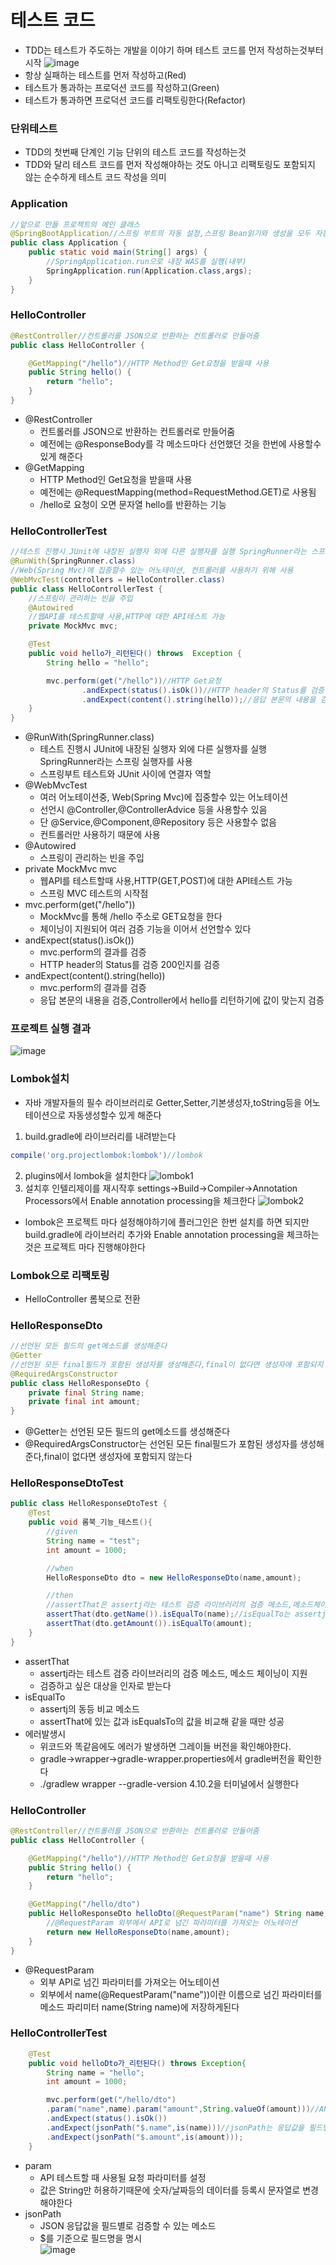 # 테스트 코드
+ TDD는 테스트가 주도하는 개발을 이야기 하며 테스트 코드를 먼저 작성하는것부터 시작
![image](https://user-images.githubusercontent.com/76415175/123739782-2f238e80-d8e2-11eb-9be2-09e5883e02b2.png)
+ 항상 실패하는 테스트를 먼저 작성하고(Red)
+ 테스트가 통과하는 프로덕션 코드를 작성하고(Green)
+ 테스트가 통과하면 프로덕션 코드를 리팩토링한다(Refactor)

### 단위테스트
+ TDD의 첫번째 단계인 기능 단위의 테스트 코드를 작성하는것
+ TDD와 달리 테스트 코드를 먼저 작성해야하는 것도 아니고 리팩토링도 포함되지 않는 순수하게 테스트 코드 작성을 의미

### Application
```java
//앞으로 만들 프로젝트의 메인 클래스
@SpringBootApplication//스프링 부트의 자동 설정,스프링 Bean읽기와 생성을 모두 자동을 설정
public class Application {
    public static void main(String[] args) {
        //SpringApplication.run으로 내장 WAS를 실행(내부)
        SpringApplication.run(Application.class,args);
    }
}
```
### HelloController
```java
@RestController//컨트롤러를 JSON으로 반환하는 컨트롤러로 만들어줌
public class HelloController {

    @GetMapping("/hello")//HTTP Method인 Get요청을 받을때 사용
    public String hello() {
        return "hello";
    }
}
```
+ @RestController
    + 컨트롤러를 JSON으로 반환하는 컨트롤러로 만들어줌
    + 예전에는 @ResponseBody를 각 메소드마다 선언했던 것을 한번에 사용할수 있게 해준다
+ @GetMapping
    + HTTP Method인 Get요청을 받을때 사용
    + 예전에는 @RequestMapping(method=RequestMethod.GET)로 사용됨
    + /hello로 요청이 오면 문자열 hello를 반환하는 기능

### HelloControllerTest
```java
//테스트 진행시 JUnit에 내장된 실행자 외에 다른 실행자를 실행 SpringRunner라는 스프링 실행자를 사용
@RunWith(SpringRunner.class)
//Web(Spring Mvc)에 집중할수 있는 어노테이션, 컨트롤러를 사용하기 위해 사용
@WebMvcTest(controllers = HelloController.class)
public class HelloControllerTest {
    //스프링이 관리하는 빈을 주입
    @Autowired
    //웹API를 테스트할때 사용,HTTP에 대한 API테스트 가능
    private MockMvc mvc;

    @Test
    public void hello가_리턴된다() throws  Exception {
        String hello = "hello";

        mvc.perform(get("/hello"))//HTTP Get요청
                .andExpect(status().isOk())//HTTP header의 Status를 검증 200인지를 검증
                .andExpect(content().string(hello));//응답 본문의 내용을 검증,Controller에서 hello를 리턴하기에 값이 맞는지 검증
    }
}
```
+ @RunWith(SpringRunner.class)
    + 테스트 진행시 JUnit에 내장된 실행자 외에 다른 실행자를 실행 SpringRunner라는 스프링 실행자를 사용
    + 스프링부트 테스트와 JUnit 사이에 연결자 역할
+ @WebMvcTest
    + 여러 어노테이션중, Web(Spring Mvc)에 집중할수 있는 어노테이션
    + 선언시 @Controller,@ControllerAdvice 등을 사용할수 있음
    + 단 @Service,@Component,@Repository 등은 사용할수 없음
    + 컨트롤러만 사용하기 때문에 사용
+ @Autowired
    + 스프링이 관리하는 빈을 주입
+ private MockMvc mvc
    + 웹API를 테스트할때 사용,HTTP(GET,POST)에 대한 API테스트 가능
    + 스프링 MVC 테스트의 시작점
+ mvc.perform(get("/hello"))
    + MockMvc를 통해 /hello 주소로 GET요청을 한다
    + 체이닝이 지원되어 여러 검증 기능을 이어서 선언할수 있다
+ andExpect(status().isOk())
    + mvc.perform의 결과를 검증
    + HTTP header의 Status를 검증 200인지를 검증
+ andExpect(content().string(hello))
    + mvc.perform의 결과를 검증
    + 응답 본문의 내용을 검증,Controller에서 hello를 리턴하기에 값이 맞는지 검증
### 프로젝트 실행 결과
![image](https://user-images.githubusercontent.com/76415175/123741106-70b53900-d8e4-11eb-99c3-8f584a3787ca.png)

### Lombok설치
+ 자바 개발자들의 필수 라이브러리로 Getter,Setter,기본생성자,toString등을 어노테이션으로 자동생성할수 있게 해준다
1. build.gradle에 라이브러리를 내려받는다
```gradle
compile('org.projectlombok:lombok')//lombok
```
2. plugins에서 lombok을 설치한다
![lombok1](https://user-images.githubusercontent.com/76415175/123741920-d655f500-d8e5-11eb-90d8-01d85cb4192e.PNG)
3. 설치후 인텔리제이를 재시작후 settings->Build->Compiler->Annotation Processors에서 Enable annotation processing을 체크한다
![lombok2](https://user-images.githubusercontent.com/76415175/123741926-d7872200-d8e5-11eb-94fe-f82c7d465ac7.PNG)
+ lombok은 프로젝트 마다 설정해야하기에 플러그인은 한번 설치를 하면 되지만 build.gradle에 라이브러리 추가와 Enable annotation processing을 체크하는 것은 프로젝트 마다 진행해야한다

### Lombok으로 리팩토링
+ HelloController 롬북으로 전환

### HelloResponseDto
```java
//선언된 모든 필드의 get메소드를 생성해준다
@Getter
//선언된 모든 final필드가 포함된 생성자를 생성해준다,final이 없다면 생성자에 포함되지 않는다
@RequiredArgsConstructor
public class HelloResponseDto {
    private final String name;
    private final int amount;
}
```
+ @Getter는 선언된 모든 필드의 get메소드를 생성해준다
+ @RequiredArgsConstructor는 선언된 모든 final필드가 포함된 생성자를 생성해준다,final이 없다면 생성자에 포함되지 않는다

### HelloResponseDtoTest
```java
public class HelloResponseDtoTest {
    @Test
    public void 롬북_기능_테스트(){
        //given
        String name = "test";
        int amount = 1000;

        //when
        HelloResponseDto dto = new HelloResponseDto(name,amount);

        //then
        //assertThat은 assertj라는 테스트 검증 라이브러리의 검증 메소드,메소드체이닝이 지원
        assertThat(dto.getName()).isEqualTo(name);//isEqualTo는 assertj의 동등 메소드,값이 비교해 같을 때만 성공
        assertThat(dto.getAmount()).isEqualTo(amount);
    }
}
```
+ assertThat
  + assertj라는 테스트 검증 라이브러리의 검증 메소드, 메소드 체이닝이 지원
  + 검증하고 싶은 대상을 인자로 받는다
+ isEqualTo
  + assertj의 동등 비교 메소드
  + assertThat에 있는 값과 isEqualsTo의 값을 비교해 같을 때만 성공
+ 에러발생시
  + 위코드와 똑같음에도 에러가 발생하면 그레이들 버전을 확인해야한다.
  + gradle->wrapper->gradle-wrapper.properties에서 gradle버전을 확인한다
  + ./gradlew wrapper --gradle-version 4.10.2을 터미널에서 실행한다

### HelloController
```java
@RestController//컨트롤러를 JSON으로 반환하는 컨트롤러로 만들어줌
public class HelloController {

    @GetMapping("/hello")//HTTP Method인 Get요청을 받을때 사용
    public String hello() {
        return "hello";
    }

    @GetMapping("/hello/dto")
    public HelloResponseDto helloDto(@RequestParam("name") String name,@RequestParam("amount") int amount){
        //@RequestParam 외부에서 API로 넘긴 파라미터를 가져오는 어노테이션
        return new HelloResponseDto(name,amount);
    }
}
```
+ @RequestParam
  + 외부 API로 넘긴 파라미터를 가져오는 어노테이션
  + 외부에서 name(@RequestParam("name"))이란 이름으로 넘긴 파라미터를 메소드 파리미터 name(String name)에 저장하게된다

### HelloControllerTest
```java
    @Test
    public void helloDto가_리턴된다() throws Exception{
        String name = "hello";
        int amount = 1000;

        mvc.perform(get("/hello/dto")
        .param("name",name).param("amount",String.valueOf(amount)))//APT테스트시 요청 파라미터를 설정,값은 String만 허용,숫자/날짜는 문자열로 변경해야함
        .andExpect(status().isOk())
        .andExpect(jsonPath("$.name",is(name)))//jsonPath는 응답값을 필드별로 검증할수있는메소드,$를 기준으로 필드명을 명시
        .andExpect(jsonPath("$.amount",is(amount)));
    }
```
+ param
  + API 테스트할 때 사용될 요청 파라미터를 설정
  + 값은 String만 허용하기때문에 숫자/날짜등의 데이터를 등록시 문자열로 변경해야한다
+ jsonPath
  + JSON 응답값을 필드별로 검증할 수 있는 메소드
  + $를 기준으로 필드명을 명시   
    ![image](https://user-images.githubusercontent.com/76415175/123746520-b70e9600-d8ec-11eb-84db-f8cdfc506a62.png)
